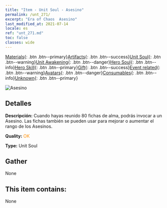 ```yaml
---
title: "Item - Unit Soul - Asesino"
permalink: /unt_271/
excerpt: "Era of Chaos  Asesino"
last_modified_at: 2021-07-14
locale: es
ref: "unt_271.md"
toc: false
classes: wide
---
```

 [Materials](/ItemsES/){: .btn .btn--primary}[Artifacts](/ItemsES/Artifacts/){: .btn .btn--success}[Unit Soul](/ItemsES/UnitSoul/){: .btn .btn--warning}[Unit Awakening](/ItemsES/UnitAwakening/){: .btn .btn--danger}[Hero Soul](/ItemsES/HeroSoul/){: .btn .btn--info}[Hero Skill](/ItemsES/HeroSkill/){: .btn .btn--primary}[Gift](/ItemsES/Gift/){: .btn .btn--success}[Event related](/ItemsES/Events/){: .btn .btn--warning}[Avatars](/ItemsES/Avatars/){: .btn .btn--danger}[Consumables](/ItemsES/Consumables/){: .btn .btn--info}[Unknown](/ItemsES/Unknown/){: .btn .btn--primary}

 ![Asesino](/images/u/ti_cishazhe.jpg)

## Detalles
 **Descripción:** Cuando hayas reunido 80 fichas de alma, podrás invocar a un Asesino. Las fichas también se pueden usar para mejorar o aumentar el rango de los Asesinos.

 **Quality:** <span style="color: #FF8C00">OK</span>

 **Type:** Unit Soul

## Gather

  None

## This item contains:

  None

